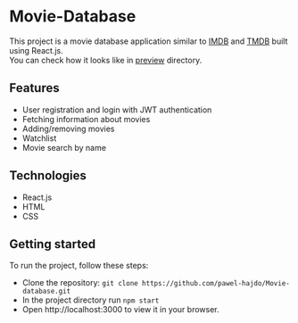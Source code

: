 # Movie-Database
This project is a movie database application similar to [IMDB](https://www.imdb.com/) and [TMDB](https://www.themoviedb.org/) built using React.js. </br>
You can check how it looks like in [preview](https://github.com/pawel-hajdo/Movie-database/tree/main/preview) directory.

## Features
- User registration and login with JWT authentication
- Fetching information about movies
- Adding/removing movies
- Watchlist
- Movie search by name
  
## Technologies
- React.js
- HTML
- CSS

## Getting started
To run the project, follow these steps:
- Clone the repository: `git clone https://github.com/pawel-hajdo/Movie-database.git`
- In the project directory run `npm start`
- Open http://localhost:3000 to view it in your browser.
